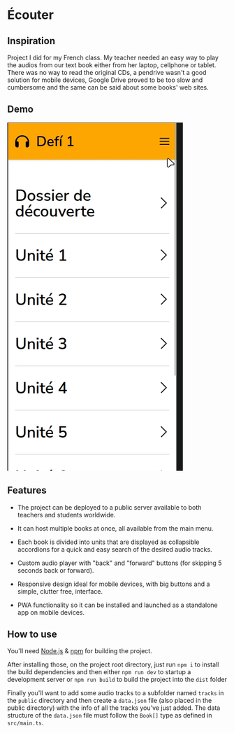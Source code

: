# Écouter

## Inspiration

Project I did for my French class. My teacher needed an easy way to play the audios from our text book either from her laptop, cellphone or tablet. There was no way to read the original CDs, a pendrive wasn't a good solution for mobile devices, Google Drive proved to be too slow and cumbersome and the same can be said about some books' web sites.

## Demo

![](https://github.com/ferares/ecouter/blob/main/demo.gif)

## Features

- The project can be deployed to a public server available to both teachers and students worldwide.

- It can host multiple books at once, all available from the main menu.

- Each book is divided into units that are displayed as collapsible accordions for a quick and easy search of the desired audio tracks.

- Custom audio player with "back" and "forward" buttons (for skipping 5 seconds back or forward).

- Responsive design ideal for mobile devices, with big buttons and a simple, clutter free, interface.

- PWA functionality so it can be installed and launched as a standalone app on mobile devices.

## How to use

You'll need [Node.js](https://nodejs.org) & [npm](https://www.npmjs.com/) for building the project.

After installing those, on the project root directory, just run `npm i` to install the build dependencies and then either `npm run dev` to startup a development server or `npm run build` to build the project into the `dist` folder

Finally you'll want to add some audio tracks to a subfolder named `tracks` in the `public` directory and then create a `data.json` file (also placed in the public directory) with the info of all the tracks you've just added. The data structure of the `data.json` file must follow the `Book[]` type as defined in `src/main.ts`.

